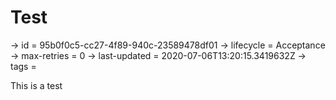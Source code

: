 # Test

-> id = 95b0f0c5-cc27-4f89-940c-23589478df01
-> lifecycle = Acceptance
-> max-retries = 0
-> last-updated = 2020-07-06T13:20:15.3419632Z
-> tags = 


This is a test

